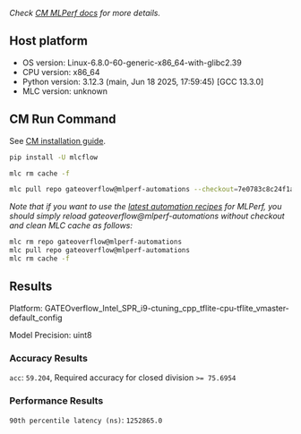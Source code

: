 *Check [CM MLPerf docs](https://docs.mlcommons.org/inference) for more details.*

## Host platform

* OS version: Linux-6.8.0-60-generic-x86_64-with-glibc2.39
* CPU version: x86_64
* Python version: 3.12.3 (main, Jun 18 2025, 17:59:45) [GCC 13.3.0]
* MLC version: unknown

## CM Run Command

See [CM installation guide](https://docs.mlcommons.org/inference/install/).

```bash
pip install -U mlcflow

mlc rm cache -f

mlc pull repo gateoverflow@mlperf-automations --checkout=7e0783c8c24f1ae2d809b6e7aa4d06292fea3efb


```
*Note that if you want to use the [latest automation recipes](https://docs.mlcommons.org/inference) for MLPerf,
 you should simply reload gateoverflow@mlperf-automations without checkout and clean MLC cache as follows:*

```bash
mlc rm repo gateoverflow@mlperf-automations
mlc pull repo gateoverflow@mlperf-automations
mlc rm cache -f

```

## Results

Platform: GATEOverflow_Intel_SPR_i9-ctuning_cpp_tflite-cpu-tflite_vmaster-default_config

Model Precision: uint8

### Accuracy Results 
`acc`: `59.204`, Required accuracy for closed division `>= 75.6954`

### Performance Results 
`90th percentile latency (ns)`: `1252865.0`
